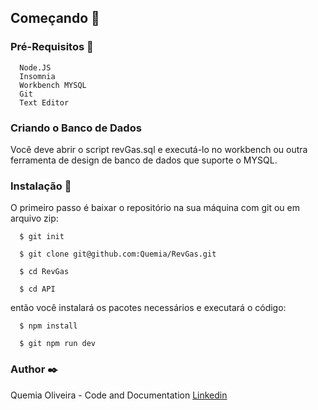 ## Começando :rocket:


### Pré-Requisitos :page_with_curl:

```shell
  Node.JS
  Insomnia
  Workbench MYSQL
  Git
  Text Editor
```

### Criando o Banco de Dados

  Você deve abrir o script revGas.sql e executá-lo no workbench ou outra ferramenta de design de banco de dados que suporte o MYSQL.


### Instalação :wrench:

O primeiro passo é baixar o repositório na sua máquina com git ou em arquivo zip:

```shell
  $ git init

  $ git clone git@github.com:Quemia/RevGas.git

  $ cd RevGas

  $ cd API
```

então você instalará os pacotes necessários e executará o código:

```shell
  $ npm install

  $ git npm run dev
```


### Author :black_nib:
Quemia Oliveira - Code and Documentation [Linkedin](https://www.linkedin.com/in/quemia-caroline-alves-de-oliveira-635042209/)
